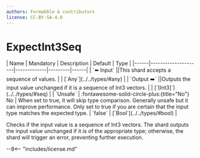 ```yaml
---
authors: Formabble & contributors
license: CC-BY-SA-4.0
---
```



# ExpectInt3Seq

<div class="sh-parameters" markdown="1">
| Name | Mandatory | Description | Default | Type |
|------|---------------------|-------------|---------|------|
| `⬅️ Input` ||This shard accepts a sequence of values. | | [`Any`](../../types/#any) |
| `Output ➡️` ||Outputs the input value unchanged if it is a sequence of Int3 vectors. | | [`[Int3]`](../../types/#seq) |
| `Unsafe` | :fontawesome-solid-circle-plus:{title="No"} No  | When set to true, it will skip type comparison. Generally unsafe but it can improve performance. Only set to true if you are certain that the input type matches the expected type. | `false` | [`Bool`](../../types/#bool) |

</div>

Checks if the input value is a sequence of Int3 vectors. The shard outputs the input value unchanged if it is of the appropriate type; otherwise, the shard will trigger an error, preventing further execution.

--8<-- "includes/license.md"

